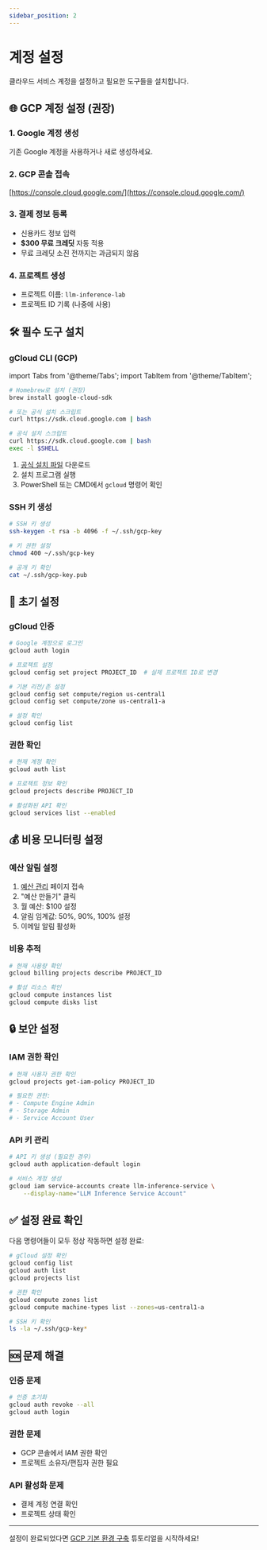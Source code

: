 ```yaml
---
sidebar_position: 2
---
```


# 계정 설정

클라우드 서비스 계정을 설정하고 필요한 도구들을 설치합니다.

## 🌐 GCP 계정 설정 (권장)

### 1. Google 계정 생성
기존 Google 계정을 사용하거나 새로 생성하세요.

### 2. GCP 콘솔 접속
[https://console.cloud.google.com/](https://console.cloud.google.com/)

### 3. 결제 정보 등록
- 신용카드 정보 입력
- **$300 무료 크레딧** 자동 적용
- 무료 크레딧 소진 전까지는 과금되지 않음

### 4. 프로젝트 생성
- 프로젝트 이름: `llm-inference-lab`
- 프로젝트 ID 기록 (나중에 사용)

## 🛠️ 필수 도구 설치

### gCloud CLI (GCP)
import Tabs from '@theme/Tabs';
import TabItem from '@theme/TabItem';

<Tabs>
<TabItem value="macos" label="macOS">

```bash
# Homebrew로 설치 (권장)
brew install google-cloud-sdk

# 또는 공식 설치 스크립트
curl https://sdk.cloud.google.com | bash
```

</TabItem>
<TabItem value="linux" label="Linux">

```bash
# 공식 설치 스크립트
curl https://sdk.cloud.google.com | bash
exec -l $SHELL
```

</TabItem>
<TabItem value="windows" label="Windows">

1. [공식 설치 파일](https://cloud.google.com/sdk/docs/install) 다운로드
2. 설치 프로그램 실행
3. PowerShell 또는 CMD에서 `gcloud` 명령어 확인

</TabItem>
</Tabs>

### SSH 키 생성

```bash
# SSH 키 생성
ssh-keygen -t rsa -b 4096 -f ~/.ssh/gcp-key

# 키 권한 설정  
chmod 400 ~/.ssh/gcp-key

# 공개 키 확인
cat ~/.ssh/gcp-key.pub
```

## 🔧 초기 설정

### gCloud 인증

```bash
# Google 계정으로 로그인
gcloud auth login

# 프로젝트 설정
gcloud config set project PROJECT_ID  # 실제 프로젝트 ID로 변경

# 기본 리전/존 설정
gcloud config set compute/region us-central1
gcloud config set compute/zone us-central1-a

# 설정 확인
gcloud config list
```

### 권한 확인

```bash
# 현재 계정 확인
gcloud auth list

# 프로젝트 정보 확인
gcloud projects describe PROJECT_ID

# 활성화된 API 확인
gcloud services list --enabled
```

## 💰 비용 모니터링 설정

### 예산 알림 설정

1. [예산 관리](https://console.cloud.google.com/billing/budgets) 페이지 접속
2. "예산 만들기" 클릭
3. 월 예산: $100 설정
4. 알림 임계값: 50%, 90%, 100% 설정
5. 이메일 알림 활성화

### 비용 추적

```bash
# 현재 사용량 확인
gcloud billing projects describe PROJECT_ID

# 활성 리소스 확인
gcloud compute instances list
gcloud compute disks list
```

## 🔒 보안 설정

### IAM 권한 확인

```bash
# 현재 사용자 권한 확인
gcloud projects get-iam-policy PROJECT_ID

# 필요한 권한:
# - Compute Engine Admin
# - Storage Admin  
# - Service Account User
```

### API 키 관리

```bash
# API 키 생성 (필요한 경우)
gcloud auth application-default login

# 서비스 계정 생성
gcloud iam service-accounts create llm-inference-service \
    --display-name="LLM Inference Service Account"
```

## ✅ 설정 완료 확인

다음 명령어들이 모두 정상 작동하면 설정 완료:

```bash
# gCloud 설정 확인
gcloud config list
gcloud auth list
gcloud projects list

# 권한 확인
gcloud compute zones list
gcloud compute machine-types list --zones=us-central1-a

# SSH 키 확인
ls -la ~/.ssh/gcp-key*
```

## 🆘 문제 해결

### 인증 문제
```bash
# 인증 초기화
gcloud auth revoke --all
gcloud auth login
```

### 권한 문제
- GCP 콘솔에서 IAM 권한 확인
- 프로젝트 소유자/편집자 권한 필요

### API 활성화 문제
- 결제 계정 연결 확인
- 프로젝트 상태 확인

---

설정이 완료되었다면 [GCP 기본 환경 구축](../tutorials/gcp-basic-setup.md) 튜토리얼을 시작하세요!